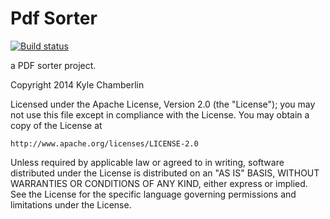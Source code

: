 Pdf Sorter
==========

[![Build status](https://travis-ci.org/KentCommunications/pdfSorter-java.svg)](https://travis-ci.org/KentCommunications/pdfSorter-java)

a PDF sorter project.


Copyright 2014 Kyle Chamberlin

Licensed under the Apache License, Version 2.0 (the "License");
you may not use this file except in compliance with the License.
You may obtain a copy of the License at

    http://www.apache.org/licenses/LICENSE-2.0

Unless required by applicable law or agreed to in writing, software
distributed under the License is distributed on an "AS IS" BASIS,
WITHOUT WARRANTIES OR CONDITIONS OF ANY KIND, either express or implied.
See the License for the specific language governing permissions and
limitations under the License.